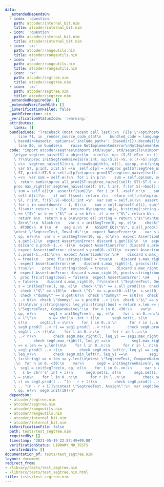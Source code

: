 ```yaml
---
data:
  _extendedDependsOn:
  - icon: ':question:'
    path: atcoder/internal_bit.nim
    title: atcoder/internal_bit.nim
  - icon: ':question:'
    path: atcoder/internal_bit.nim
    title: atcoder/internal_bit.nim
  - icon: ':x:'
    path: atcoder/rangeutils.nim
    title: atcoder/rangeutils.nim
  - icon: ':x:'
    path: atcoder/rangeutils.nim
    title: atcoder/rangeutils.nim
  - icon: ':x:'
    path: atcoder/segtree.nim
    title: atcoder/segtree.nim
  - icon: ':x:'
    path: atcoder/segtree.nim
    title: atcoder/segtree.nim
  _extendedRequiredBy: []
  _extendedVerifiedWith: []
  _isVerificationFailed: false
  _pathExtension: nim
  _verificationStatusIcon: ':warning:'
  attributes:
    links: []
  bundledCode: "Traceback (most recent call last):\n  File \"/opt/hostedtoolcache/Python/3.9.6/x64/lib/python3.9/site-packages/onlinejudge_verify/documentation/build.py\"\
    , line 71, in _render_source_code_stat\n    bundled_code = language.bundle(stat.path,\
    \ basedir=basedir, options={'include_paths': [basedir]}).decode()\n  File \"/opt/hostedtoolcache/Python/3.9.6/x64/lib/python3.9/site-packages/onlinejudge_verify/languages/nim.py\"\
    , line 86, in bundle\n    raise NotImplementedError\nNotImplementedError\n"
  code: "import atcoder/segtree\nimport std/sugar, std/sequtils\nimport unittest\n\
    \ntype segtree_naive[S] = object\n  n:int\n  op: (S,S)->S\n  e: ()->S\n  d:seq[string]#\
    \ ??\n\nproc initSegtreeNaive[S](n:int, op:(S,S)->S, e:()->S):segtree_naive[S]\
    \ =\n  segtree_naive[S](n:n, d:newSeqWith(n, e()), op:op, e:e)\n\nproc set[ST:segtree_naive](self:\
    \ var ST, p:int, x:ST.S) =\n  self.d[p] = x\nproc get[ST:segtree_naive](self:\
    \ ST, p:int):ST.S = self.d[p]\n\nproc prod[ST:segtree_naive](self: ST, p:Slice[int]):ST.S\
    \ =\n  var sum = self.e()\n  for i in p:\n    sum = self.op(sum, self.d[i])\n\
    \  return sum\n\nproc all_prod[ST:segtree_naive](self: ST):ST.S = return self.prod(0..<self.n)\n\
    proc max_right[ST:segtree_naive](self: ST, l:int, f:(ST.S)->bool):int =\n  var\
    \ sum = self.e()\n  assert(f(sum))\n  for i in l..<self.n:\n    sum = self.op(sum,\
    \ self.d[i])\n    if not f(sum): return i\n  return self.n\n\nproc min_left[ST:segtree_naive](self:\
    \ ST, r:int, f:(ST.S)->bool):int =\n  var sum = self.e()\n  assert(f(sum))\n \
    \ for i in countdown(r - 1, 0):\n    sum = self.op(self.d[i], sum)\n    if not\
    \ f(sum): return i + 1\n  return 0\n\nproc op(a, b:string):string =\n  assert(a\
    \ == \"$\" or b == \"$\" or a <= b)\n  if a == \"$\": return b\n  if b == \"$\"\
    : return a\n  return a & b\n\nproc e():string = return \"$\"\n\ntest \"SegtreeTest,\
    \ Zero\":\n  block:\n    var s = initSegTree(0, op, e)\n    check(\"$\" == s.all_prod())\n\
    \  #TODO\n  # {\n  #   seg s;\n  #   ASSERT_EQ(\"$\", s.all_prod());\n  # }\n\n\
    \ntest \"SegtreeTest, Invalid\":\n  expect RangeError:\n    var s = initSegTree(-1,\
    \ op, e)\n\n  var s = initSegTree(10, op, e)\n\n  expect AssertionError: discard\
    \ s.get(-1)\n  expect AssertionError: discard s.get(10)\n  \n  expect AssertionError:\
    \ discard s.prod(-1..< -1)\n  expect AssertionError: discard s.prod(3..<2)\n \
    \ expect AssertionError: discard s.prod(0..<11)\n  expect AssertionError: discard\
    \ s.prod(-1..<11)\n\n  expect AssertionError:\n#    discard s.max_right(11, proc(s:string):bool\
    \ = true)\n    proc f(s:string):bool = true\n    discard s.max_right(11, f)\n\
    \  expect AssertionError:\n#    discard s.max_right(-1, proc(s:string):bool =\
    \ true)\n    proc f(s:string):bool = true\n    discard s.max_right(-1, f)\n\n\
    #  expect AssertionError: discard s.max_right(0, proc(s:string):bool = false)\n\
    \  proc f(s:string):bool = false\n  expect AssertionError: \n#    proc f(s:string):bool\
    \ = false\n    discard s.max_right(0, f)\n\ntest \"SegtreeTest, One\":\n  var\
    \ s = initSegTree(1, op, e)\n  check \"$\" == s.all_prod()\n  check \"$\" == s.get(0)\n\
    \  check \"$\" == s[0]\n  check \"$\" == s.prod(0..<1)\n  s.set(0, \"dummy\")\n\
    \  check \"dummy\" == s.get(0)\n  check \"dummy\" == s[0]\n  check \"$\" == s.prod(0\
    \ ..< 0)\n  check \"dummy\" == s.prod(0 ..< 1)\n  check \"$\" == s.prod(1 ..<\
    \ 1)\n\nvar y:string\nproc leq_y(x:string):bool = return x.len <= y.len\n\ntest\
    \ \"SegtreeTest, CompareNaive\":\n  for n in 0..<30:\n    var\n      seg0 = initSegtreeNaive(n,\
    \ op, e)\n      seg1 = initSegTree(n, op, e)\n    for i in 0..<n:\n      var s\
    \ = \"\"\n      s &= chr('a'.int + i)\n      seg0.set(i, s)\n      seg1.set(i,\
    \ s)\n      seg1[i] = s\n\n    for l in 0..n:\n      for r in l..n:\n        check\
    \ seg0.prod(l ..< r) == seg1.prod(l ..< r)\n        check seg0.prod(l ..< r) ==\
    \ seg1[l ..< r]\n\n    for l in 0..n:\n      for r in l..n:\n        y = seg1.prod(l\
    \ ..< r)\n        check seg0.max_right(l, leq_y) == seg1.max_right(l, leq_y)\n\
    \        check seg0.max_right(l, leq_y) ==\n          seg1.max_right(l, (x:string)\
    \ => x.len <= y.len)\n\n    for l in 0..n:\n      for r in l..n:\n        y =\
    \ seg1.prod(l ..< r)\n        check seg0.min_left(r, leq_y) == seg1.min_left(r,\
    \ leq_y)\n        check seg0.min_left(r, leq_y) ==\n          seg1.min_left(r,\
    \ (x:string) => x.len <= y.len)\n\ntest \"SegtreeTest, CompareNaiveBackwards\"\
    :\n  for n in 0..<30:\n    var\n      seg0 = initSegtreeNaive(n, op, e)\n    \
    \  seg1 = initSegTree(n, op, e)\n    for i in 0..<n:\n      var s = \"\"\n   \
    \   s &= chr('a'.int + i)\n      seg0.set(i, s)\n      seg1.set(i, s)\n      seg1[i]\
    \ = s\n\n    for l in 0..n:\n      for r in l..n:\n        check seg0.prod(l ..<\
    \ r) == seg1.prod(l .. ^(n - r + 1))\n        check seg0.prod(l ..< r) == seg1[l\
    \ .. ^(n - r + 1)]\n\ntest \"SegtreeTest, Assign\":\n  var seg0:SegTreeType(string,\
    \ op, e)\n  seg0.init(10)\n"
  dependsOn:
  - atcoder/segtree.nim
  - atcoder/segtree.nim
  - atcoder/rangeutils.nim
  - atcoder/rangeutils.nim
  - atcoder/internal_bit.nim
  - atcoder/internal_bit.nim
  isVerificationFile: false
  path: tests/test_segtree.nim
  requiredBy: []
  timestamp: '2021-05-19 22:57:49+09:00'
  verificationStatus: LIBRARY_NO_TESTS
  verifiedWith: []
documentation_of: tests/test_segtree.nim
layout: document
redirect_from:
- /library/tests/test_segtree.nim
- /library/tests/test_segtree.nim.html
title: tests/test_segtree.nim
---
```

